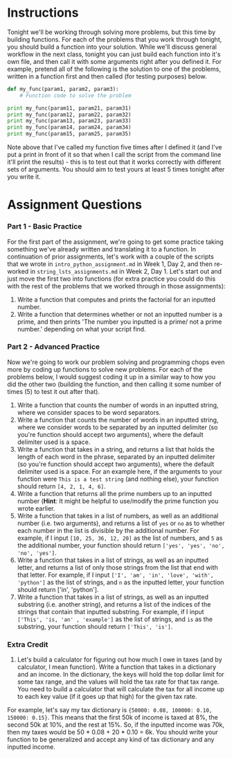 # Instructions 

Tonight we'll be working through solving more problems, but this time by building functions.  For each of the problems that you work through tonight, you should build a function into your solution. While we'll discuss general workflow in the next class, tonight you can just build each function into it's own file, and then call it with some arguments right after you defined it. For example, pretend all of the following is the solution to one of the problems, written in a function first and then called (for testing purposes) below. 

```python 
def my_func(param1, param2, param3): 
    # Function code to solve the problem

print my_func(param11, param21, param31)
print my_func(param12, param22, param32)
print my_func(param13, param23, param33)
print my_func(param14, param24, param34)
print my_func(param15, param25, param35)
```

Note above that I've called my function five times after I defined it (and I've put a print in front of it so that when I call the script from the command line it'll print the results) - this is to test out that it works correctly with different sets of arguments. You should aim to test yours at least 5 times tonight after you write it. 

# Assignment Questions 

### Part 1 - Basic Practice 

For the first part of the assignment, we're going to get some practice taking something we've already written and translating it to a function. In continuation of prior assignments, let's work with a couple of the scripts that we wrote in `intro_python_assignment.md` in Week 1, Day 2, and then re-worked in `string_lsts_assignments.md` in Week 2, Day 1. Let's start out and just move the first two into functions (for extra practice you could do this with the rest of the problems that we worked through in those assignments): 

1. Write a function that computes and prints the factorial for an inputted number.
2. Write a function that determines whether or not an inputted number is a prime, and then prints 'The number you inputted is a prime/ not a prime number.' depending on what your script find. 

### Part 2 - Advanced Practice 

Now we're going to work our problem solving and programming chops even more by coding up functions to solve new problems. For each of the problems below, I would suggest coding it up in a similar way to how you did the other two (building the function, and then calling it some number of times (5) to test it out after that). 

1. Write a function that counts the number of words in an inputted string, where we consider spaces to be word separators. 
2. Write a function that counts the number of words in an inputted string, where we consider words to be separated by an inputted delimiter (so you're function should accept two arguments), where the default delimiter used is a space.  
3. Write a function that takes in a string, and returns a list that holds the length of each word in the phrase, separated by an inputted delimiter (so you're function should accept two arguments), where the default delimiter used is a space. For an example here, if the arguments to your function were `This is a test string` (and nothing else), your function should return `[4, 2, 1, 4, 6]`.   
4. Write a function that returns all the prime numbers up to an inputted number (**Hint**: It might be helpful to use/modify the prime function you wrote earlier.    
5. Write a function that takes in a list of numbers, as well as an additional number (i.e. two arguments), and returns a list of `yes` or `no` as to whether each number in the list is divisible by the additional number. For example, if I input `[10, 25, 36, 12, 20]` as the list of numbers, and `5` as the additional number, your function should return `['yes', 'yes', 'no', 'no', 'yes']`.
6. Write a function that takes in a list of strings, as well as an inputted letter, and returns a list of only those strings from the list that end with that letter. For example, if I input `['I', 'am', 'in', 'love', 'with', 'python']` as the list of strings, and `n` as the inputted letter, your function should return ['in', 'python'].
7. Write a function that takes in a list of strings, as well as an inputted substring (i.e. another string), and returns a list of the indices of the strings that contain that inputted substring. For example, if I input `['This', 'is, 'an' , 'example']` as the list of strings, and `is` as the substring, your function should return `['This', 'is']`.

### Extra Credit

1. Let's build a calculator for figuring out how much I owe in taxes (and by calculator, I mean function). Write a function that takes in a dictionary and an income. In the dictionary, the keys will hold the top dollar limit for some tax range, and the values will hold the tax rate for that tax range. You need to build a calculator that will calculate the tax for all income up to each key value (if it goes up that high) for the given tax rate.  

For example, let's say my tax dictionary is `{50000: 0.08, 100000: 0.10, 150000: 0.15}`. This means that the first 50k of income is taxed at 8%, the second 50k at 10%, and the rest at 15%. So, if the inputted income was 70k, then my taxes would be 50 * 0.08 + 20 * 0.10 = 6k. You should write your function to be generalized and accept any kind of tax dictionary and any inputted income. 
